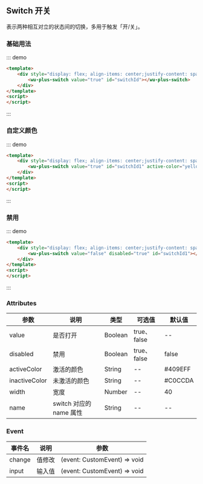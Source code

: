 
## Switch 开关

表示两种相互对立的状态间的切换，多用于触发「开/关」。

### 基础用法

::: demo
```html
<template>
    <div style="display: flex; align-items: center;justify-content: space-around;padding: 16px">
        <wu-plus-switch value="true" id="switchId"></wu-plus-switch>
    </div>
</template>
<script>
</script>
```
:::

### 自定义颜色

::: demo
```html
<template>
    <div style="display: flex; align-items: center;justify-content: space-around;padding: 16px">
        <wu-plus-switch value="true" id="switchId1" active-color="yellow" inactive-color="red"></wu-plus-switch>
    </div>
</template>
<script>
</script>
```
:::

### 禁用

::: demo
```html
<template>
    <div style="display: flex; align-items: center;justify-content: space-around;padding: 16px">
        <wu-plus-switch value="false" disabled="true" id="switchId1"></wu-plus-switch>
    </div>
</template>
<script>
</script>
```
:::

### Attributes

| 参数      | 说明    | 类型      | 可选值       | 默认值   |
|---------- |-------- |---------- |-------------  |-------- |
| value  | 是否打开 | Boolean | true、false  | -- |
| disabled | 禁用 | Boolean | true、false | false |
| activeColor | 激活的颜色 | String | -- | #409EFF |
| inactiveColor | 未激活的颜色 | String | -- | #C0CCDA |
| width | 宽度 | Number | -- | 40 |
| name | switch 对应的 name 属性 | String | -- | -- |

### Event

| 事件名      | 说明    | 参数     | 
|---------- |-------- |---------- |
| change | 值修改 | (event: CustomEvent) => void |
| input | 输入值 | (event: CustomEvent) => void |
